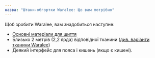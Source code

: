 ```yaml
---
назва: "Штани-обгортки Waralee: Що вам потрібно"
---
```


Щоб зробити Waralee, вам знадобиться наступне:

- [Основні матеріали для шиття](/docs/sewing/basic-sewing-supplies)
- Близько 2 метрів (2,2 ярда) відповідної тканини ([див. варіанти тканини Waralee](/docs/patterns/waralee/fabric/))
- Деякий інтерфейс для пояса і кишень (якщо є кишені).
